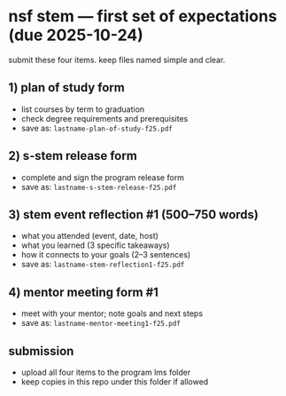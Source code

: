 # nsf stem — first set of expectations (due 2025-10-24)

submit these four items. keep files named simple and clear.

## 1) plan of study form
- list courses by term to graduation
- check degree requirements and prerequisites
- save as: `lastname-plan-of-study-f25.pdf`

## 2) s‑stem release form
- complete and sign the program release form
- save as: `lastname-s-stem-release-f25.pdf`

## 3) stem event reflection #1 (500–750 words)
- what you attended (event, date, host)
- what you learned (3 specific takeaways)
- how it connects to your goals (2–3 sentences)
- save as: `lastname-stem-reflection1-f25.pdf`

## 4) mentor meeting form #1
- meet with your mentor; note goals and next steps
- save as: `lastname-mentor-meeting1-f25.pdf`

## submission
- upload all four items to the program lms folder
- keep copies in this repo under this folder if allowed
